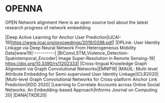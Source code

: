 # OPENNA
OPEN Network alignment
Here is an open source tool about the latest research progress of network embedding

|Deep Active Learning for Anchor User Prediction|IJCAI-19|https://www.ijcai.org/proceedings/2019/0298.pdf|
|DPLink: User Identity Linkage via Deep Neural Network From Heterogeneous Mobility Data|www19|-----------|
|BiConvLSTM_Violence_Detection-Spatiotemporal_Encoder| Image Super-Resolution in Remote Sensing-19| https://doi.org/10.3390/rs11202333|
|Cross-lingual Knowledge Graph Alignment via Graph Convolutional Networks|EMNP19|
|MAUIL: Multi-level Attribute Embedding for Semi-supervised User Identity Linkage|ICLR2020|
|Multi-level Graph Convolutional Networks for Cross-platform Anchor Link Prediction|KDD 2020|
|Learning to Correlate Accounts across Online Social Networks: An Embedding-based Approach|Informs Journal on Computing 20|
|DANA|TKDE20|



